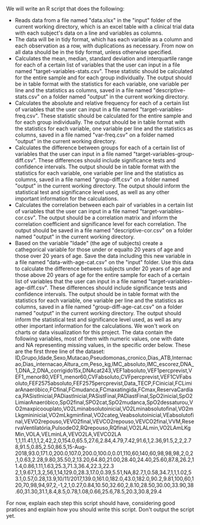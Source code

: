 
We will write an R script that does the following:
- Reads data from a file named "data.xlsx" in the "input" folder of the current working directory, which is an excel table with a clinical trial data with each subject's data on a line and variables as columns.
- The data will be in tidy format, which has each variable as a column and each observation as a row, with duplications as necessary. From now on all data should be in the tidy format, unless otherwise specified.
- Calculates the mean, median, standard deviation and interquartile range for each of a certain list of variables that the user can input in a file named "target-variables-stats.csv". These statistic should be calculated for the entire sample and for each group individually. The output should be in table format with the statistics for each variable, one variable per line and the statistics as columns, saved in a file named "descriptive-stats.csv" on a folder named "output" in the current working directory.
- Calculates the absolute and relative frequency for each of a certain list of variables that the user can input in a file named "target-variables-freq.csv". These statistic should be calculated for the entire sample and for each group individually. The output should be in table format with the statistics for each variable, one variable per line and the statistics as columns, saved in a file named "var-freq.csv" on a folder named "output" in the current working directory.
- Calculates the difference between groups for each of a certain list of variables that the user can input in a file named "target-variables-group-diff.csv". These differences should include significance tests and confidence intervals. The output should be in table format with the statistics for each variable, one variable per line and the statistics as columns, saved in a file named "group-diff.csv" on a folder named "output" in the current working directory. The output should inform the statistical test and significance level used, as well as any other important information for the calculations.
- Calculates the correlation between each pair of variables in a certain list of variables that the user can input in a file named "target-variables-cor.csv". The output should be a correlation matrix and inform the correlation coefficient and significance level for each correlation. The output should be saved in a file named "descriptive-cor.csv" on a folder named "output" in the current working directory.
- Based on the variable "Idade" (the age of subjects) create a cathegorical variable for those under or equalto 20 years of age and those over 20 years of age. Save the data including this new variable in a file named "data-with-age-cat.csv" on the "input" folder. Use this data to calculate the difference between subjects under 20 years of age and those above 20 years of age for the entire sample for each of a certain list of variables that the user can input in a file named "target-variables-age-diff.csv". These differences should include significance tests and confidence intervals. The output should be in table format with the statistics for each variable, one variable per line and the statistics as columns, saved in a file named "group-diff-age-cat.csv" on a folder named "output" in the current working directory. The output should inform the statistical test and significance level used, as well as any other important information for the calculations.
We won't work on charts or data visualization for this project.
The data contain the following variables, most of them with numeric values, one with date and NA representing missing values, in the specific order below. These are the first three line of the dataset:
ID,Grupo,Idade,Sexo,Mutacao,Pseudomonas_cronico,Dias_ATB,Internacao,Dias_internacao,Altura_cm,Peso_kg,IMC_absoluto,IMC_escorez,DNA_1,DNA_2,DNA_corrigido15x,DNAcat243,VEF1absoluto,VEF1percprevist,VEF1_menor80,VEF1_menor60,CVFabsoluto,CVFpercprevist,VEF1CVFabsoluto,FEF2575absoluto,FEF2575percprevist,Data_TECP,FCinicial,FCLimiarAnaeróbico,FCfinal,FCmudanca,FCmaxatingida,FCmax,ReservaCardíaca,PASistInicial,PADiastInicial,PASistFinal,PADiastFinal,SpO2inicial,SpO2LimiarAnaeróbico,SpO2final,SPO2cat,SpO2mudanca,SpO2dessaturou,VO2maxpicoouplato,VO2Lminabsolutoinicial,VO2Lminabsolutofinal,VO2mLkgmininicial,VO2mLkgminfinal,VO2categ,Veabsolutoinicial,VEabsolutofinal,VEVO2repouso,VEVO2final,VEVCO2repouso,VEVCO2final,VVM,ReservaVentilatória,PulsodeO2,RQrepouso,RQfinal,VO2LALmin,VO2LAmLKgMin,VOLA,VELminLA,VEVO2LA,VEVCO2LA
1,1,11.41,1,1,2,42,2,0,154.0,65.5,27.6,2.84,4.79,7.42,91.6,1,2.36,91.5,2,2,2.78,91.5,0.85,2.50,86.5,15-Aug-2018,93.0,171.0,200.0,107.0,200.0,100.0,0.01,110,60,140,60,98,98,98,2,0,2,1,0.63,2.28,9.80,35.50,2,13.20,64.80,21.00,28.40,24.40,25.60,87.8,26.2,11.4,0.86,1.11,1.63,25.3,71.3,36.4,22.3,22.3
2,1,9.67,1,3,2,56,1,14,129.0,28.3,17.0,0.39,5.51,NA,82.7,1,0.58,34.7,1,1,1.02,53.1,0.57,0.28,13.9,10/11/2017,139.0,161.0,182.0,43.0,182.0,90.2,9.81,100,60,120,70,98,94,97,2,-1,2,1,0.27,0.84,10.50,32.60,2,8.10,28.50,30.00,33.90,38.60,31.30,31.1,8.4,8.5,0.78,1.08,0.66,25.6,78.5,20.3,30.8,29.4

For now, explain each step this script should have, considering good pratices and explain how you should write this script. Don't output the script yet.